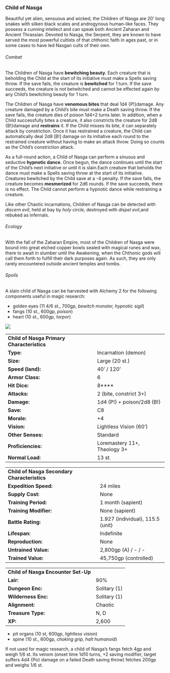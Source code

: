 ### Child of Nasga

Beautiful yet alien, sensuous and wicked, the Children of Nasga are 20’ long snakes with silken black scales and androgynous human-like faces. They possess a cunning intellect and can speak both Ancient Zaharan and Ancient Thrassian. Devoted to Nasga, the Serpent, they are known to have served the most powerful cultists of that chthonic faith in ages past, or in some cases to have led Nasgan cults of their own.

###### Combat

The Children of Nasga have **bewitching beauty.** Each creature that is beholding the Child at the start of its initiative must make a Spells saving throw. If the save fails, the creature is **bewitched** for 1 turn. If the save succeeds, the creature is not betwitched and cannot be effected again by any Child’s bewitching beauty for 1 turn.

The Children of Nasga have **venomous bites** that deal 1d4 {P!}damage. Any creature damaged by a Child’s bite must make a Death saving throw. If the save fails, the creature dies of poison 1d4+2 turns later. In addition, when a Child successfully bites a creature, it also constricts the creature for 2d8 {B!}damage and **restrains** it. If the Child misses its bite, it can separately attack by constriction. Once it has restrained a creature, the Child can automatically deal 2d8 [B!] damage on its initiative each round to the restrained creature without having to make an attack throw. Doing so counts as the Child’s constriction attack.

As a full-round action, a Child of Nasga can perform a sinuous and seductive **hypnotic dance.** Once begun, the dance continues until the start of the Child’s next initiative or until it is slain.Each creature that beholds the dance must make a Spells saving throw at the start of its initiative. Creatures bewitched by the Child save at a -4 penalty. If the save fails, the creature becomes **mesmerized** for 2d6 rounds. If the save succeeds, there is no effect. The Child cannot perform a hypnotic dance while restraining a creature.

Like other Chaotic incarnations, Children of Nasga can be detected with *discern evil*, held at bay by *holy circle,* destroyed with *dispel evil*,and rebuked as infernals.

###### Ecology

With the fall of the Zaharan Empire, most of the Children of Nasga were bound into great etched copper bowls sealed with magical runes and wax, there to await in slumber until the Awakening, when the Chthonic gods will call them forth to fulfill their dark purposes again. As such, they are only rarely encountered outside ancient temples and tombs.

###### Spoils

A slain child of Nasga can be harvested with Alchemy 2 for the following components useful in magic research:

* golden eyes (11 4/6 st., 700gp, *bewitch monster, hypnotic sigil*)
* fangs (10 st., 600gp, *poison*)
* heart (10 st., 600gp, *torpor*)

![](data:image/png;base64...)

|  |  |
| --- | --- |
| **Child of Nasga** **Primary Characteristics** | |
| **Type:** | Incarnation (demon) |
| **Size:** | Large (20 st.) |
| **Speed (land):** | 40’ / 120’ |
| **Armor Class:** | 6 |
| **Hit Dice:** | 8\*\*\*\* |
| **Attacks:** | 2 (bite, constrict 3+) |
| **Damage:** | 1d4 {P!} + poison/2d8 {B!} |
| **Save:** | C8 |
| **Morale:** | +4 |
| **Vision:** | Lightless Vision (60’) |
| **Other Senses:** | Standard |
| **Proficiencies:** | Loremastery 11+, Theology 3+ |
| **Normal Load:** | 13 st. |

|  |  |
| --- | --- |
| **Child of Nasga** **Secondary Characteristics** | |
| **Expedition Speed:** | 24 miles |
| **Supply Cost:** | None |
| **Training Period:** | 1 month (sapient) |
| **Training Modifier:** | None (sapient) |
| **Battle Rating:** | 1.927 (individual), 115.5 (unit) |
| **Lifespan:** | Indefinite |
| **Reproduction:** | None |
| **Untrained Value:** | 2,800gp (A) / - / - |
| **Trained Value:** | 45,750gp (controlled) |

|  |  |
| --- | --- |
| **Child of Nasga** **Encounter Set-Up** | |
| **Lair:** | 90% |
| **Dungeon Enc:** | Solitary (1) |
| **Wilderness Enc:** | Solitary (1) |
| **Alignment:** | Chaotic |
| **Treasure Type:** | N, D |
| **XP:** | 2,600 |

* pit organs (10 st, 600gp, *lightless vision*)
* spine (10 st., 600gp, *choking grip, halt humanoid*)

If not used for magic research, a child of Nasga’s fangs fetch 4gp and weigh 1/6 st. Its venom (onset time 1d10 turns, +2 saving modifier, target suffers 4d4 {Po} damage on a failed Death saving throw) fetches 200gp and weighs 1/6 st.
